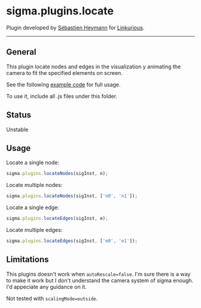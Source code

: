 sigma.plugins.locate
==================

Plugin developed by [Sébastien Heymann](https://github.com/sheymann) for [Linkurious](https://github.com/Linkurious).

---
## General
This plugin locate nodes and edges in the visualization y animating the camera to fit the specified elements on screen.

See the following [example code](../../examples/locate.html) for full usage.

To use it, include all .js files under this folder.

## Status

Unstable

## Usage

Locate a single node:

````javascript
sigma.plugins.locateNodes(sigInst, n);
````

Locate multiple nodes:

````javascript
sigma.plugins.locateNodes(sigInst, ['n0', 'n1']);
````

Locate a single edge:

````javascript
sigma.plugins.locateEdges(sigInst, e);
````

Locate multiple edges:

````javascript
sigma.plugins.locateEdges(sigInst, ['e0', 'e1']);
````

## Limitations

This plugins doesn't work when `autoRescale=false`. I'm sure there is a way to make it work but I don't understand the camera system of sigma enough. I'd appeciate any guidance on it.

Not tested with `scalingMode=outside`.
